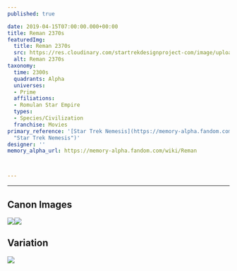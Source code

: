 ```yaml
---
published: true

date: 2019-04-15T07:00:00.000+00:00
title: Reman 2370s
featuredImg:
  title: Reman 2370s
  src: https://res.cloudinary.com/startrekdesignproject-com/image/upload/v1555356303/Reman.png
  alt: Reman 2370s
taxonomy:
  time: 2300s
  quadrants: Alpha
  universes:
  - Prime
  affiliations:
  - Romulan Star Empire
  types:
  - Species/Civilization
  franchise: Movies
primary_reference: '[Star Trek Nemesis](https://memory-alpha.fandom.com/wiki/Star_Trek_Nemesis
  "Star Trek Nemesis")'
designer: ''
memory_alpha_url: https://memory-alpha.fandom.com/wiki/Reman



---
```

___
## Canon Images

![](https://res.cloudinary.com/startrekdesignproject-com/image/upload/v1555355597/Reman1.jpg)![](https://res.cloudinary.com/startrekdesignproject-com/image/upload/v1555356081/RemanProdStill.jpg)

## Variation

![](https://res.cloudinary.com/startrekdesignproject-com/image/upload/v1555355597/Reman2.jpg)